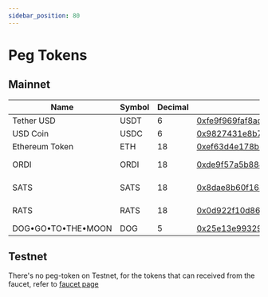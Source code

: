 ```yaml
---
sidebar_position: 80
---
```


# Peg Tokens

## Mainnet

| Name           | Symbol | Decimal | Contract Address                                             | Source token info |
| -------------- | ------ | ------- | ------------------------------------------------------------ | --- |
| Tether USD     | USDT   | 6       | [0xfe9f969faf8ad72a83b761138bf25de87eff9dd2](https://www.btrscan.com/address/0xfe9f969faf8ad72a83b761138bf25de87eff9dd2) | Ethereum ERC20: [USDT](https://etherscan.io/token/0xdac17f958d2ee523a2206206994597c13d831ec7) |
| USD Coin       | USDC   | 6       | [0x9827431e8b77e87c9894bd50b055d6be56be0030](https://www.btrscan.com/address/0x9827431e8b77e87c9894bd50b055d6be56be0030?tab=Transactions) | Ethereum ERC20: [USDC](https://etherscan.io/token/0xa0b86991c6218b36c1d19d4a2e9eb0ce3606eb48) |
| Ethereum Token | ETH    | 18      | [0xef63d4e178b3180beec9b0e143e0f37f4c93f4c2](https://www.btrscan.com/address/0xef63d4e178b3180beec9b0e143e0f37f4c93f4c2) | Ethereum native token |
| ORDI  | ORDI  | 18 | [0xde9f57a5b8844ebf607eceffaa2505bb961701a4](https://www.btrscan.com/address/0xde9f57a5b8844ebf607eceffaa2505bb961701a4) | Bitcoin BRC20: b61b0172d95e266c18aea0c624db987e971a5d6d4ebc2aaed85da4642d635735i0 |
| SATS  | SATS  | 18 | [0x8dae8b60f16a10edfac1714394688e006ff369fa](https://www.btrscan.com/address/0x8dae8b60f16a10edfac1714394688e006ff369fa) | Bitcoin BRC20: 9b664bdd6f5ed80d8d88957b63364c41f3ad4efb8eee11366aa16435974d9333i0 |
| RATS  | RATS  | 18 | [0x0d922f10d86243ceff899f15571f51951e8b20f6](https://www.btrscan.com/address/0x0d922f10d86243ceff899f15571f51951e8b20f6) | Bitcoin BRC20: 77df24c9f1bd1c6a606eb12eeae3e2a2db40774d54b839b5ae11f438353ddf47i0 |
| DOG•GO•TO•THE•MOON  | DOG  | 5 | [0x25e13e99329ae4a18382e5d77c70743b3d9e484f](https://www.btrscan.com/address/0x25e13e99329ae4a18382e5d77c70743b3d9e484f) | Bitcoin Runes, Rune ID: 840000:3 |

## Testnet

There's no peg-token on Testnet, for the tokens that can received from the faucet, refer to [faucet page](/docs/Build/DeveloperResources/Faucets.md)
